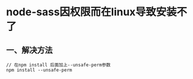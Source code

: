 # node-sass因权限而在linux导致安装不了

## 一、解决方法

```shell
// 在npm install 后面加上--unsafe-perm参数
npm install --unsafe-perm
```

